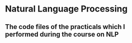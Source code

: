 # Natural Language Processing

## The code files of the practicals which I performed during the course on NLP 
